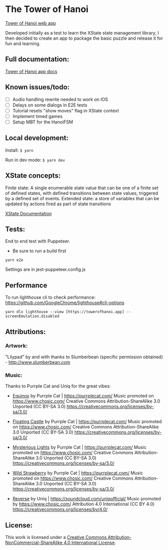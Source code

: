 
# The Tower of Hanoi
[Tower of Hanoi web app](https://towerofhanoi.app)

Developed initially as a test to learn the XState state management library, I then decided to create an app to package the basic puzzle and release it for fun and learning.

## Full documentation:
[Tower of Hanoi app docs]()

## Known issues/todo:
- [ ] Audio handling rewrite needed to work on IOS
- [ ] Delays on some dialogs in E2E tests
- [ ] Tutorial resets "show moves" flag in XState context
- [ ] Implement timed games
- [ ] Setup MBT for the HanoiFSM

## Local development:

Install:
`$ yarn`

Run in dev mode:
`$ yarn dev`

## XState concepts:
Finite state: A single enumerable state value that can be one of a finite set of defined states, with defined transitions between state values, triggered by a defined set of events.
Extended state: a store of variables that can be updated by actions fired as part of state transitions

[XState Documentation](https://xstate.js.org/docs/)

## Tests:

End to end test with Puppeteer.

- Be sure to run a build first

`yarn e2e`

Settings are in jest-puppeteer.config.js

## Performance

To run lighthouse cli to check performance:
https://github.com/GoogleChrome/lighthouse#cli-options

`yarn dlx lighthouse --view [https://towerofhanoi.app] --screenEmulation.disabled`


## Attributions:

### Artwork:

"Lilypad" by and with thanks to Slumberbean (specific permission obtained) - http://www.slumberbean.com


### Music:

Thanks to Purrple Cat and Uniq for the great vibes:

- [Equinox](https://purrplecat.com/) by Purrple Cat | https://purrplecat.com/
Music promoted on https://www.chosic.com/
Creative Commons Attribution-ShareAlike 3.0 Unported (CC BY-SA 3.0)
https://creativecommons.org/licenses/by-sa/3.0/

- [Floating Castle](https://purrplecat.com/) by Purrple Cat | https://purrplecat.com/
Music promoted on https://www.chosic.com/
Creative Commons Attribution-ShareAlike 3.0 Unported (CC BY-SA 3.0)
https://creativecommons.org/licenses/by-sa/3.0/

- [Mysterious Lights](https://purrplecat.com/) by Purrple Cat | https://purrplecat.com/
Music promoted on https://www.chosic.com/
Creative Commons Attribution-ShareAlike 3.0 Unported (CC BY-SA 3.0)
https://creativecommons.org/licenses/by-sa/3.0/

- [Wild Strawberry](https://purrplecat.com/) by Purrple Cat | https://purrplecat.com/
Music promoted on https://www.chosic.com/
Creative Commons Attribution-ShareAlike 3.0 Unported (CC BY-SA 3.0)
https://creativecommons.org/licenses/by-sa/3.0/

- [Reverse](https://soundcloud.com/uniqofficial/) by Uniq | https://soundcloud.com/uniqofficial/
Music promoted by https://www.chosic.com/
Attribution 4.0 International (CC BY 4.0)
https://creativecommons.org/licenses/by/4.0/

## License:

This work is licensed under a <a rel="license" href="http://creativecommons.org/licenses/by-nc-sa/4.0/">Creative Commons Attribution-NonCommercial-ShareAlike 4.0 International License</a>.